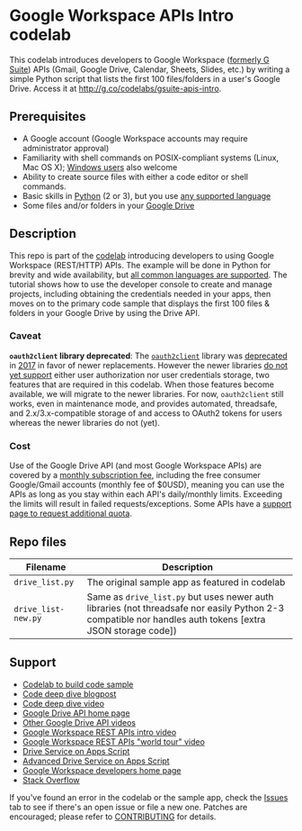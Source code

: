 # Google Workspace APIs Intro codelab

This codelab introduces developers to Google Workspace ([formerly G Suite](https://cloud.google.com/blog/products/workspace/introducing-google-workspace)) APIs (Gmail, Google Drive, Calendar, Sheets, Slides, etc.) by writing a simple Python script that lists the first 100 files/folders in a user's Google Drive. Access it at http://g.co/codelabs/gsuite-apis-intro.

## Prerequisites

- A Google account (Google Workspace accounts may require administrator approval)
- Familiarity with shell commands on POSIX-compliant systems (Linux, Mac OS X); [Windows users](http://docs.python.org/faq/windows) also welcome
- Ability to create source files with either a code editor or shell commands.
- Basic skills in [Python](http://python.org) (2 or 3), but you use [any supported language](http://developers.google.com/api-client-library)
- Some files and/or folders in your [Google Drive](http://drive.google.com)

## Description

This repo is part of the [codelab](http://g.co/codelabs/gsuite-apis-intro) introducing developers to using Google Workspace (REST/HTTP) APIs. The example will be done in Python for brevity and wide availability, but [all common languages are supported](http://developers.google.com/api-client-library). The tutorial shows how to use the developer console to create and manage projects, including obtaining the credentials needed in your apps, then moves on to the primary code sample that displays the first 100 files & folders in your Google Drive by using the Drive API.

### Caveat

**`oauth2client` library deprecated**:
The [`oauth2client`](https://github.com/googleapis/oauth2client) library was [deprecated](https://google-auth.readthedocs.io/en/latest/oauth2client-deprecation.html) in [2017](https://github.com/googleapis/oauth2client/commit/00926f2058e23da7f6772ad6477e64d7506415e5) in favor of newer replacements. However the newer libraries [do not yet support](https://google-auth.readthedocs.io/en/latest/oauth2client-deprecation.html#replacement) either user authorization nor user credentials storage, two features that are required in this codelab. When those features become available, we will migrate to the newer libraries. For now, `oauth2client` still works, even in maintenance mode, and provides automated, threadsafe, and 2.x/3.x-compatible storage of and access to OAuth2 tokens for users whereas the newer libraries do not (yet).

### Cost

Use of the Google Drive API (and most Google Workspace APIs) are covered by a [monthly subscription fee](http://gsuite.google.com/pricing.html), including the free consumer Google/Gmail accounts (monthly fee of $0USD), meaning you can use the APIs as long as you stay within each API's daily/monthly limits. Exceeding the limits will result in failed requests/exceptions. Some APIs have a [support page to request additional quota](https://developers.google.com/drive/api/v3/handle-errors#quota).

## Repo files

Filename | Description
--- | ---
`drive_list.py` | The original sample app as featured in codelab
`drive_list-new.py` | Same as `drive_list.py` but uses newer auth libraries (not threadsafe nor easily Python 2-3 compatible nor handles auth tokens [extra JSON storage code])

## Support

- [Codelab to build code sample](https://g.co/codelabs/gsuite-apis-intro)
- [Code deep dive blogpost](https://goo.gl/cdm3kZ)
- [Code deep dive video](https://goo.gl/ZIgf8k)
- [Google Drive API home page](https://developers.google.com/drive)
- [Other Google Drive API videos](https://developers.google.com/drive/api/v3/videos)
- [Google Workspace REST APIs intro video](https://goo.gle/3ateIIQ)
- [Google Workspace REST APIs "world tour" video](https://youtu.be/kkp0aNGlynw)
- [Drive Service on Apps Script](https://developers.google.com/apps-script/reference/drive)
- [Advanced Drive Service on Apps Script](https://developers.google.com/apps-script/advanced/drive)
- [Google Workspace developers home page](https://developers.google.com/workspace)
- [Stack Overflow](https://stackoverflow.com/questions/tagged/google-drive-sdk)

If you've found an error in the codelab or the sample app, check the [Issues](https://github.com/googlecodelabs/gsuite-apis-intro/issues) tab to see if there's an open issue or file a new one. Patches are encouraged; please refer to [CONTRIBUTING](CONTRIBUTING.md) for details.
